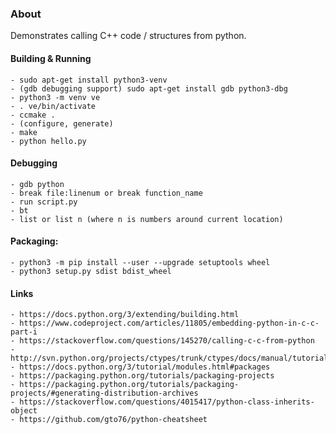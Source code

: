 ### About

Demonstrates calling C++ code / structures from python.

#### Building & Running

    - sudo apt-get install python3-venv 
    - (gdb debugging support) sudo apt-get install gdb python3-dbg
    - python3 -m venv ve
    - . ve/bin/activate
    - ccmake .
    - (configure, generate)
    - make
    - python hello.py
    
#### Debugging

    - gdb python
    - break file:linenum or break function_name
    - run script.py
    - bt
    - list or list n (where n is numbers around current location)

#### Packaging:

    - python3 -m pip install --user --upgrade setuptools wheel
    - python3 setup.py sdist bdist_wheel

#### Links

    - https://docs.python.org/3/extending/building.html
    - https://www.codeproject.com/articles/11805/embedding-python-in-c-c-part-i
    - https://stackoverflow.com/questions/145270/calling-c-c-from-python
    - http://svn.python.org/projects/ctypes/trunk/ctypes/docs/manual/tutorial.html
    - https://docs.python.org/3/tutorial/modules.html#packages        
    - https://packaging.python.org/tutorials/packaging-projects
    - https://packaging.python.org/tutorials/packaging-projects/#generating-distribution-archives
    - https://stackoverflow.com/questions/4015417/python-class-inherits-object
    - https://github.com/gto76/python-cheatsheet

